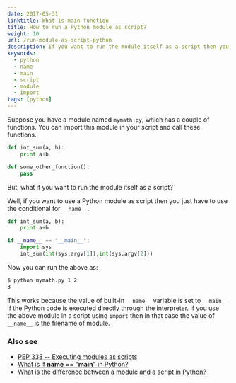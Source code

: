 ```yaml
---
date: 2017-05-31
linktitle: What is main function
title: How to run a Python module as script?
weight: 10
url: /run-module-as-script-python
description: If you want to run the module itself as a script then you should use the __name__ variable.
keywords:
  - python
  - name
  - main
  - script
  - module
  - import
tags: [python]
---
```

Suppose you have a module named `mymath.py`, which has a couple of functions. You can import this module in your script and call these functions.

```python
def int_sum(a, b):
    print a+b

def some_other_function():
    pass
```

But, what if you want to run the module itself as a script? 

Well, if you want to use a Python module as script then you just have to use the conditional for `__name__`.

```python
def int_sum(a, b):
    print a+b

if __name__ == "__main__":
    import sys
    int_sum(int(sys.argv[1]),int(sys.argv[2]))
```

Now you can run the above as:

```sh
$ python mymath.py 1 2
3
```

This works because the value of built-in `__name__` variable is set to `__main__` if the Python code is executed directly through the interpreter. If you use the above module in a script using `import` then in that case the value of `__name__` is the filename of module.

### Also see
- [PEP 338 -- Executing modules as scripts](https://www.python.org/dev/peps/pep-0338/)
- [What is if __name__ == "__main__" in Python?](/if-name-main-in-python/)
- [What is the difference between a module and a script in Python?](https://stackoverflow.com/questions/2996110/what-is-the-difference-between-a-module-and-a-script-in-python)